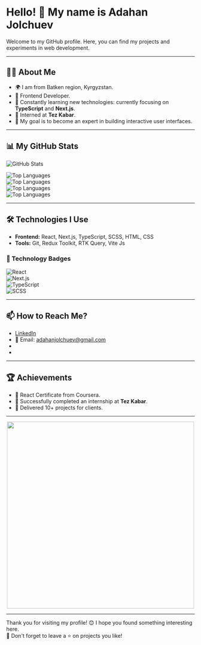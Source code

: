 # Hello! 👋 My name is Adahan Jolchuev

Welcome to my GitHub profile. Here, you can find my projects and experiments in web development.

---

## 👨‍💻 About Me  
- 🌍 I am from Batken region, Kyrgyzstan.  
- 💼 Frontend Developer.  
- 🌱 Constantly learning new technologies: currently focusing on **TypeScript** and **Next.js**.  
- 🏢 Interned at **Tez Kabar**.  
- 🎯 My goal is to become an expert in building interactive user interfaces.  

---

## 📊 My GitHub Stats

![GitHub Stats](https://github-readme-stats.vercel.app/api?username=Adahan007&show_icons=true&theme=radical)  

<!-- Custom Top Languages Image -->
![Top Languages](https://img.shields.io/badge/JavaScript-20232A?style=for-the-badge&logo=javascript&logoColor=F7DF1E)  
![Top Languages](https://img.shields.io/badge/TypeScript-007ACC?style=for-the-badge&logo=typescript&logoColor=white)  
![Top Languages](https://img.shields.io/badge/SCSS-CC6699?style=for-the-badge&logo=sass&logoColor=white)  
![Top Languages](https://img.shields.io/badge/CSS-1572B6?style=for-the-badge&logo=css3&logoColor=white)

---


## 🛠️ Technologies I Use

- **Frontend:** React, Next.js, TypeScript, SCSS, HTML, CSS  
- **Tools:** Git, Redux Toolkit, RTK Query, Vite Js 

### 🚀 Technology Badges

![React](https://img.shields.io/badge/React-20232A?style=for-the-badge&logo=react&logoColor=61DAFB)  
![Next.js](https://img.shields.io/badge/Next.js-000000?style=for-the-badge&logo=next.js&logoColor=white)  
![TypeScript](https://img.shields.io/badge/TypeScript-007ACC?style=for-the-badge&logo=typescript&logoColor=white)  
![SCSS](https://img.shields.io/badge/SCSS-CC6699?style=for-the-badge&logo=sass&logoColor=white)  

---

## 📫 How to Reach Me?

- [LinkedIn](https://www.linkedin.com/in/adahanjolchuev/)  
- 📧 Email: adahanjolchuev@gmail.com
- [Instagram]:(https://www.instagram.com/adahan.jolchuev/)
- [Whatsapp]:(+996770670327)
  

---

## 🏆 Achievements

- 📜 React Certificate from Coursera.  
- 🥇 Successfully completed an internship at **Tez Kabar**.  
- 🌟 Delivered 10+ projects for clients.  

---

<p align="center">
  <img src="https://media.giphy.com/media/qgQUggAC3Pfv687qPC/giphy.gif" width="500" />
</p>

---

Thank you for visiting my profile! 😊 I hope you found something interesting here.  
🌟 Don't forget to leave a ⭐ on projects you like!
